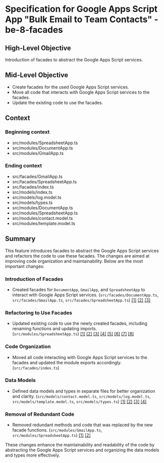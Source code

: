 # Specification for Google Apps Script App "Bulk Email to Team Contacts" - be-8-facades

## High-Level Objective

Introduction of facades to abstract the Google Apps Script services.

## Mid-Level Objective

- Create facades for the used Google Apps Script services.
- Move all code that interacts with Google Apps Script services to the facades.
- Update the existing code to use the facades.

## Context

### Beginning context

- src/modules/SpreadsheetApp.ts
- src/modules/DocumentApp.ts
- src/modules/GmailApp.ts

### Ending context

- src/facades/GmailApp.ts
- src/facades/SpreadsheetApp.ts
- src/facades/index.ts
- src/models/index.ts
- src/models/log.model.ts
- src/models/types.ts
- src/modules/DocumentApp.ts
- src/modules/SpreadsheetApp.ts
- src/modules/contact.model.ts
- src/modules/template.model.ts

## Summary

This feature introduces facades to abstract the Google Apps Script services and refactors the code to use these facades. The changes are aimed at improving code organization and maintainability. Below are the most important changes:

### Introduction of Facades

* Created facades for `DocumentApp`, `GmailApp`, and `SpreadsheetApp` to interact with Google Apps Script services. (`src/facades/DocumentApp.ts`, `src/facades/GmailApp.ts`, `src/facades/SpreadsheetApp.ts`) [[1]](diffhunk://#diff-1f72158d2b3cb018867f9435ad91f474aa5643430c7c1de55e10f31c436d9259L2-R2) [[2]](diffhunk://#diff-d7e22cc798492e70ea903a335634c125f841197001218ee988723ea8c6977609R1-R18) [[3]](diffhunk://#diff-d4ef8c21e53ec536569253590f0b0a6bddc2697f2b101334a6631bd72154753eR1-R69)

### Refactoring to Use Facades

* Updated existing code to use the newly created facades, including renaming functions and updating imports. (`src/modules/SpreadsheetApp.ts`) [[1]](diffhunk://#diff-fa3ed5da4ed6ca9c29b8dc2b400b4fe6e56721d920ff3627e2234095265bf913L4-R27) [[2]](diffhunk://#diff-fa3ed5da4ed6ca9c29b8dc2b400b4fe6e56721d920ff3627e2234095265bf913L73-L84) [[3]](diffhunk://#diff-fa3ed5da4ed6ca9c29b8dc2b400b4fe6e56721d920ff3627e2234095265bf913L93-R60) [[4]](diffhunk://#diff-fa3ed5da4ed6ca9c29b8dc2b400b4fe6e56721d920ff3627e2234095265bf913L134-R122) [[5]](diffhunk://#diff-fa3ed5da4ed6ca9c29b8dc2b400b4fe6e56721d920ff3627e2234095265bf913L176-R144) [[6]](diffhunk://#diff-fa3ed5da4ed6ca9c29b8dc2b400b4fe6e56721d920ff3627e2234095265bf913L191-R167) [[7]](diffhunk://#diff-fa3ed5da4ed6ca9c29b8dc2b400b4fe6e56721d920ff3627e2234095265bf913L228-R181) [[8]](diffhunk://#diff-fa3ed5da4ed6ca9c29b8dc2b400b4fe6e56721d920ff3627e2234095265bf913L241-R208)

### Code Organization

* Moved all code interacting with Google Apps Script services to the facades and updated the module exports accordingly. (`src/facades/index.ts`)

### Data Models

* Defined data models and types in separate files for better organization and clarity. (`src/models/contact.model.ts`, `src/models/log.model.ts`, `src/models/template.model.ts`, `src/models/types.ts`) [[1]](diffhunk://#diff-ec5fe2c5199d6805f31892e76c0388ad27a6ef43f225755dbf16056c91d44da4R1-R4) [[2]](diffhunk://#diff-c7baeb4f91ad43d5e5b51da1551710da537b7d34e2dc28ac6920b1602902f929R1-R4) [[3]](diffhunk://#diff-b96b26ce6d0d14bfe0fe06650b4dfba0ae0492dbc1c3b4c821436f4824a99d48L1-R13) [[4]](diffhunk://#diff-f851ca827241622b321c32db1d55519096d871f3ecaff8e4f081a16249c79e85R1-R13)

### Removal of Redundant Code

* Removed redundant methods and code that was replaced by the new facade functions. (`src/modules/GmailApp.ts`, `src/modules/SpreadsheetApp.ts`) [[1]](diffhunk://#diff-dfd4fe3076fd258f65f65d72ecfcf44393b7ddc179edc1f025d3a35de7eb49aaL1-L13) [[2]](diffhunk://#diff-fa3ed5da4ed6ca9c29b8dc2b400b4fe6e56721d920ff3627e2234095265bf913L4-R27)

These changes enhance the maintainability and readability of the code by abstracting the Google Apps Script services and organizing the data models and types more effectively.
